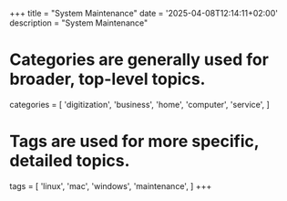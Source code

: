 +++
title = "System Maintenance"
date = '2025-04-08T12:14:11+02:00'
description = "System Maintenance"
# Categories are generally used for broader, top-level topics.
categories = [
 'digitization',
 'business',
 'home',
 'computer',
 'service',
]
# Tags are used for more specific, detailed topics.
tags = [
 'linux',
 'mac',
 'windows',
 'maintenance',
]
+++
